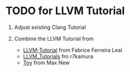 TODO for LLVM Tutorial
======================

1. Adjust existing Clang Tutorial

2. Combine the LLVM Tutorial from
   - [LLVM-Tutorial](https://github.com/fabriceleal/llvm-tutorials) from Fabrice Ferreira Leal
   - [LLVM_Tutorials](https://github.com/r7kamura/llvm_tutorials) fro r7kamura
   - [Toy](https://github.com/maxsnew/kaleidoscope/blob/master/toy.cpp) from Max New
